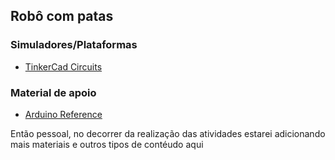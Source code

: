 ## Robô com patas

### Simuladores/Plataformas
* [TinkerCad Circuits](https://www.tinkercad.com/dashboard?type=circuits&collection=designs)

### Material de apoio
* [Arduino Reference](https://www.arduino.cc/reference/pt/)

Então pessoal, no decorrer da realização das atividades estarei adicionando mais materiais e outros tipos de contéudo aqui

###